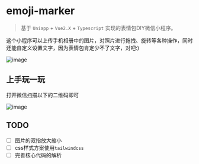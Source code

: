 # emoji-marker

> 基于 `Uniapp` + `Vue2.X` + `Typescript` 实现的表情包DIY微信小程序。

这个小程序可以上传手机相册中的图片，对照片进行拖拽、旋转等各种操作，同时还能自定义设置文字，因为表情包肯定少不了文字，对吧:)

![image](https://github.com/johnhom1024/emoji-marker/raw/master/example/screenshot.JPEG)

## 上手玩一玩

打开微信扫描以下的二维码即可

![image](https://github.com/johnhom1024/emoji-marker/raw/master/example/miniapp_qrcode.jpg)

## TODO

- [ ] 图片的双指放大缩小
- [ ] css样式方案使用`tailwindcss`
- [ ] 完善核心代码的解析
